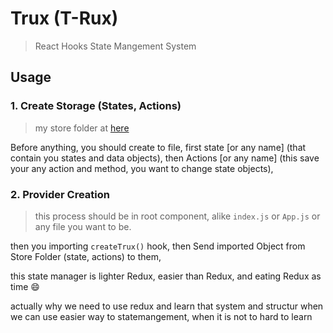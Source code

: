 # Trux (T-Rux)

> React Hooks State Mangement System

## Usage

### 1. Create Storage (States, Actions)

> my store folder at [here](./App/Store)

Before anything, you should create to file, first state [or any name] (that contain you states and data objects),
then Actions [or any name] (this save your any action and method, you want to change state objects),

### 2. Provider Creation

> this process should be in root component, alike `index.js` or `App.js` or any file you want to be.

then you importing `createTrux()` hook, then Send imported Object from Store Folder (state, actions) to them,

this state manager is lighter Redux, easier than Redux, and eating Redux as time 😄

actually why we need to use redux and learn that system and structur when we can use easier way to statemangement, when it is not to hard to learn
